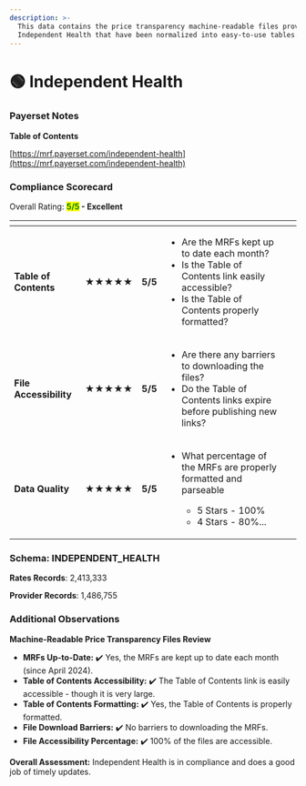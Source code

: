 ```yaml
---
description: >-
  This data contains the price transparency machine-readable files provided by
  Independent Health that have been normalized into easy-to-use tables.
---
```


# 🟢 Independent Health

### Payerset Notes

**Table of Contents**

[https://mrf.payerset.com/independent-health](https://mrf.payerset.com/independent-health)

### Compliance Scorecard

Overall Rating: <mark style="color:green;">**5/5**</mark>**&#x20;- Excellent**

<table data-view="cards"><thead><tr><th></th><th></th><th></th><th></th><th data-hidden data-card-cover data-type="files"></th></tr></thead><tbody><tr><td><strong>Table of Contents</strong></td><td><strong>★★★★★</strong></td><td><strong>5/5</strong></td><td><ul><li>Are the MRFs kept up to date each month? </li><li>Is the Table of Contents link easily accessible?</li><li>Is the Table of Contents properly formatted?</li></ul></td><td></td></tr><tr><td><strong>File Accessibility</strong></td><td><strong>★★★★★</strong></td><td><strong>5/5</strong></td><td><ul><li>Are there any barriers to downloading the files?</li><li>Do the Table of Contents links expire before publishing new links?</li></ul></td><td></td></tr><tr><td><strong>Data Quality</strong></td><td><strong>★★★★★</strong></td><td><strong>5/5</strong></td><td><ul><li><p>What percentage of the MRFs are properly formatted and parseable</p><ul><li>5 Stars - 100%</li><li>4 Stars - 80%...</li></ul></li></ul></td><td></td></tr></tbody></table>

### Schema: INDEPENDENT\_HEALTH

**Rates Records**: 2,413,333

**Provider Records**: 1,486,755

### Additional Observations

**Machine-Readable Price Transparency Files Review**

* **MRFs Up-to-Date:** ✔️ Yes, the MRFs are kept up to date each month (since April 2024).
* **Table of Contents Accessibility:** ✔️ The Table of Contents link is easily accessible - though it is very large.
* **Table of Contents Formatting:** ✔️ Yes, the Table of Contents is properly formatted.
* **File Download Barriers:** ✔️ No barriers to downloading the MRFs.
* **File Accessibility Percentage:** ✔️ 100% of the files are accessible.

**Overall Assessment:** Independent Health is in compliance and does a good job of timely updates.
